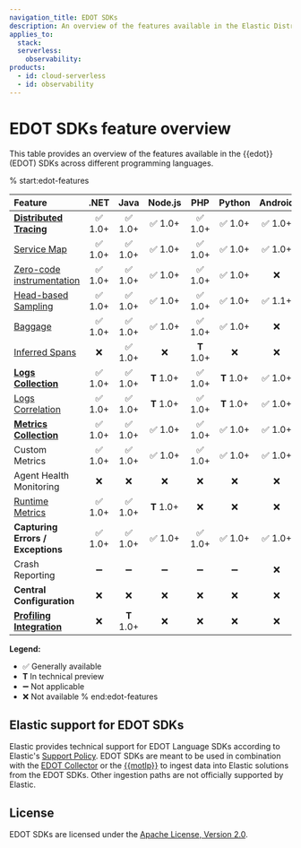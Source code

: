 ```yaml
---
navigation_title: EDOT SDKs
description: An overview of the features available in the Elastic Distribution of OpenTelemetry (EDOT) SDKs for various languages.
applies_to:
  stack:
  serverless:
    observability:
products:
  - id: cloud-serverless
  - id: observability
---
```


# EDOT SDKs feature overview

This table provides an overview of the features available in the {{edot}} (EDOT) SDKs across different programming languages.

% start:edot-features

| Feature | .NET | Java | Node.js | PHP | Python | Android | iOS |
| :--- | :---: | :---: | :---: | :---: | :---: | :---: | :---: |
| **[Distributed Tracing](https://opentelemetry.io/docs/concepts/signals/traces/)** | ✅ 1.0+ | ✅ 1.0+ | ✅ 1.0+ | ✅ 1.0+ | ✅ 1.0+ | ✅ 1.0+ | ✅ 1.0+ | 
| [Service Map](docs-content://solutions/observability/apm/service-map.md) | ✅ 1.0+ | ✅ 1.0+ | ✅ 1.0+ | ✅ 1.0+ | ✅ 1.0+ | ✅ 1.0+ | ✅ v1.0+ | 
| [Zero-code instrumentation](https://opentelemetry.io/docs/concepts/instrumentation/zero-code/) | ✅ 1.0+ | ✅ 1.0+ | ✅ 1.0+ | ✅ 1.0+ | ✅ 1.0+ | ❌  | ❌  | 
| [Head-based Sampling](https://opentelemetry.io/docs/concepts/sampling/#head-sampling) | ✅ 1.0+ | ✅ 1.0+ | ✅ 1.0+ | ✅ 1.0+ | ✅ 1.0+ | ✅ 1.1+ | ✅ v1.0+ | 
| [Baggage](https://opentelemetry.io/docs/concepts/signals/baggage/) | ✅ 1.0+ | ✅ 1.0+ | ✅ 1.0+ | ✅ 1.0+ | ✅ 1.0+ | ❌  | ✅ v1.0+ | 
| [Inferred Spans](./java/features.md#inferred-spans) | ❌  | ✅ 1.0+ | ❌  | 𝐓 1.0+ | ❌  | ❌  | ❌  | 
| **[Logs Collection](https://opentelemetry.io/docs/specs/otel/logs/#opentelemetry-solution)** | ✅ 1.0+ | ✅ 1.0+ | 𝐓 1.0+ | ✅ 1.0+ | 𝐓 1.0+ | ✅ 1.0+ | ✅ v1.0+ | 
| [Logs Correlation](https://opentelemetry.io/docs/specs/otel/logs/#log-correlation) | ✅ 1.0+ | ✅ 1.0+ | 𝐓 1.0+ | ✅ 1.0+ | 𝐓 1.0+ | ✅ 1.0+ | ✅ v1.0+ | 
| **[Metrics Collection](https://opentelemetry.io/docs/concepts/signals/metrics/)** | ✅ 1.0+ | ✅ 1.0+ | ✅ 1.0+ | ✅ 1.0+ | ✅ 1.0+ | ✅ 1.0+ | 𝐓 v0.7+ | 
| Custom Metrics | ✅ 1.0+ | ✅ 1.0+ | ✅ 1.0+ | ✅ 1.0+ | ✅ 1.0+ | ✅ 1.0+ | 𝐓 v0.7+ | 
| Agent Health Monitoring | ❌  | ❌  | ❌  | ❌  | ❌  | ❌  | ❌  | 
| [Runtime Metrics](https://opentelemetry.io/docs/specs/semconv/runtime/) | ✅ 1.0+ | ✅ 1.0+ | 𝐓 1.0+ | ❌  | ❌  | ❌  | ❌  | 
| **Capturing Errors / Exceptions** | ✅ 1.0+ | ✅ 1.0+ | ✅ 1.0+ | ✅ 1.0+ | ✅ 1.0+ | ✅ 1.0+ | ✅ v1.0+ | 
| Crash Reporting | ➖  | ➖  | ➖  | ➖  | ➖  | ❌  | ✅ v1.0+ | 
| **Central Configuration** | ❌  | ❌  | ❌  | ❌  | ❌  | ❌  | ❌  | 
| **[Profiling Integration](./java/features.md#elastic-universal-profiling-integration)** | ❌  | 𝐓 1.0+ | ❌  | ❌  | ❌  | ❌  | ❌  | 

**Legend:**

* ✅ Generally available
* 𝐓 In technical preview
* ➖ Not applicable
* ❌ Not available
% end:edot-features

## Elastic support for EDOT SDKs

Elastic provides technical support for EDOT Language SDKs according to Elastic's [Support Policy](https://www.elastic.co/support_policy). EDOT SDKs are meant to be used in combination with the [EDOT Collector](/reference/edot-collector/index.md) or the [{{motlp}}](/reference/motlp.md) to ingest data into Elastic solutions from the EDOT SDKs. Other ingestion paths are not officially supported by Elastic.

## License

EDOT SDKs are licensed under the [Apache License, Version 2.0](https://www.apache.org/licenses/LICENSE-2.0).
